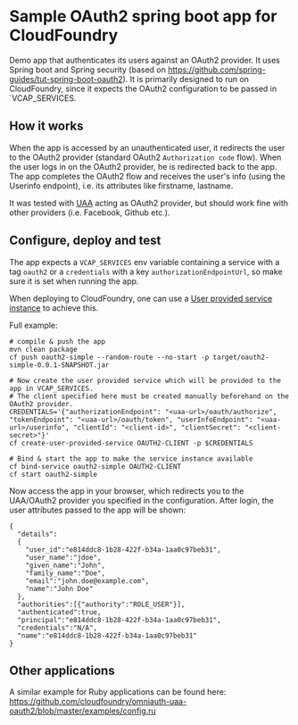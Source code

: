 # Sample OAuth2 spring boot app for CloudFoundry
Demo app that authenticates its users against an OAuth2 provider.
It uses Spring boot and Spring security (based on https://github.com/spring-guides/tut-spring-boot-oauth2).
It is primarily designed to run on CloudFoundry, since it expects the OAuth2 configuration to be passed in `VCAP_SERVICES.

## How it works
When the app is accessed by an unauthenticated user, it redirects the user to the OAuth2 provider (standard OAuth2 `Authorization code` flow).
When the user logs in on the OAuth2 provider, he is redirected back to the app.
The app completes the OAuth2 flow and receives the user's info (using the Userinfo endpoint), i.e. its attributes like firstname, lastname.

It was tested with [UAA](https://github.com/cloudfoundry/uaa) acting as OAuth2 provider, but should work fine with other providers (i.e. Facebook, Github etc.).

## Configure, deploy and test
The app expects a `VCAP_SERVICES` env variable containing a service with a tag `oauth2` or a `credentials` with a key `authorizationEndpointUrl`,
so make sure it is set when running the app.

When deploying to CloudFoundry, one can use a [User provided service instance](https://docs.cloudfoundry.org/devguide/services/user-provided.html) to achieve this.

Full example:
```
# compile & push the app
mvn clean package
cf push oauth2-simple --random-route --no-start -p target/oauth2-simple-0.0.1-SNAPSHOT.jar

# Now create the user provided service which will be provided to the app in VCAP_SERVICES.
# The client specified here must be created manually beforehand on the OAuth2 provider.
CREDENTIALS='{"authorizationEndpoint": "<uaa-url>/oauth/authorize", "tokenEndpoint": "<uaa-url>/oauth/token", "userInfoEndpoint": "<uaa-url>/userinfo", "clientId": "<client-id>", "clientSecret": "<client-secret>"}'
cf create-user-provided-service OAUTH2-CLIENT -p $CREDENTIALS

# Bind & start the app to make the service instance available
cf bind-service oauth2-simple OAUTH2-CLIENT
cf start oauth2-simple
```

Now access the app in your browser, which redirects you to the UAA/OAuth2 provider you specified in the configuration.
After login, the user attributes passed to the app will be shown:
```
{
  "details":
  {
    "user_id":"e814ddc8-1b28-422f-b34a-1aa0c97beb31",
    "user_name":"jdoe",
    "given_name":"John",
    "family_name":"Doe",
    "email":"john.doe@example.com",
    "name":"John Doe"
  },
  "authorities":[{"authority":"ROLE_USER"}],
  "authenticated":true,
  "principal":"e814ddc8-1b28-422f-b34a-1aa0c97beb31",
  "credentials":"N/A",
  "name":"e814ddc8-1b28-422f-b34a-1aa0c97beb31"
}
```

## Other applications
A similar example for Ruby applications can be found here:
https://github.com/cloudfoundry/omniauth-uaa-oauth2/blob/master/examples/config.ru